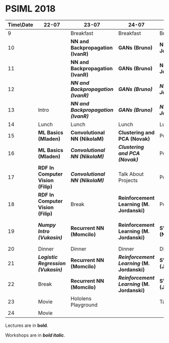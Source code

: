 # PSIML 2018

|Time\Date | 22-07                                  | 23-07                                | 24-07                                      | 25-07                             | 26-07               | 27-07                                       | 28-07                        | 29-07                 | 30-07               | 31-07     |
|----------|----------------------------------------|--------------------------------------|--------------------------------------------|-----------------------------------|---------------------|---------------------------------------------|------------------------------|-----------------------|---------------------|-----------|
|9         |                                        | Breakfast                            | Breakfast                                  | Breakfast                         | Breakfast           | Breakfast                                   | Breakfast                    | Breakfast             | Breakfast           | Breakfast |
|10        |                                        | **NN and Backpropagation (IvanR)**   | **GANs (Bruno)**                           | **NLP (M. Jovanovic/Danijela)**   | Hike                | **SLAM (Filip)**                            | **ML in Medicine (Olivera)** | **Invited Talk**      |                     | Leave     |
|11        |                                        | **NN and Backpropagation (IvanR)**   | **GANs (Bruno)**                           | **NLP (M. Jovanovic/Danijela)**   | Hike                | **SLAM (Filip)**                            | **ML in Medicine (Olivera)** | **Invited Talk**      |                     |           |
|12        |                                        | **_NN and Backpropagation (IvanR)_** | **_GANs (Bruno)_**                         | **_NLP (M. Jovanovic/Danijela)_** | Hike                |                                             |                              |                       |                     |           |
|13        | Intro                                  | **_NN and Backpropagation (IvanR)_** | **_GANs (Bruno)_**                         | **_NLP (M. Jovanovic/Danijela)_** | Hike                |                                             |                              |                       |                     |           |
|14        | Lunch                                  | Lunch                                | Lunch                                      | Lunch                             | Lunch               | Lunch                                       | Lunch                        | Lunch                 | Lunch               |           |
|15        | **ML Basics (Mladen)**                 | **Convolutional NN (NikolaM)**       | **Clustering and PCA (Novak)**             | Pool                              | Hike                |                                             |                              |                       | Presenting Projects |           |
|16        | **ML Basics (Mladen)**                 | **_Convolutional NN (NikolaM)_**     | **_Clustering and PCA (Novak)_**           | Pool                              | Hike                |                                             |                              |                       | Presenting Projects |           |
|17        | **RDF In Computer Vision (Filip)**     | **_Convolutional NN (NikolaM)_**     | Talk About Projects                        | Pool                              | Hike                | **Supervised learning algorithms (Mladen)** |                              |                       | Presenting Projects |           |
|18        | **RDF In Computer Vision (Filip)**     | Break                                | **Reinforcement Learning (M. Jordanski)**  | Pool                              | Hike                | **Supervised learning algorithms (Mladen)** |                              |                       | Presenting Projects |           |
|19        | **_Numpy Intro (Vukasin)_**            | **Recurrent NN (Momcilo)**           | **Reinforcement Learning (M. Jordanski)**  | **SVM Applications (NikolaT)**    | Hololens Playground | **Supervised learning algorithms (Mladen)** |                              |                       | Presenting Projects |           |
|20        | Dinner                                 | Dinner                               | Dinner                                     | Dinner                            | Dinner              | Dinner                                      | Dinner                       | Dinner                | Barbecue            |           |
|21        | **_Logistic Regression (Vukasin)_**    | **Recurrent NN (Momcilo)**           | **_Reinforcement Learning_ (M. Jordanski)**| **SVM adn RKHS (Jovana)**         | Kick Off Projects   | Project related scrum                       | Project related scrum        | Project related scrum | Barbecue            |           |
|22        | Break                                  | **Recurrent NN (Momcilo)**           | **_Reinforcement Learning_ (M. Jordanski)**| **SVM adn RKHS (Jovana)**         |                     |                                             |                              |                       | Barbecue            |           |
|23        | Movie                                  | Hololens Playground                  |                                            | Talk About Projects               |                     |                                             |                              |                       | Barbecue            |           |
|24        | Movie                                  |                                      |                                            |                                   |                     |                                             |                              |                       | Barbecue            |           |

Lectures are in **bold**.

Workshops are in **_bold italic_**.
